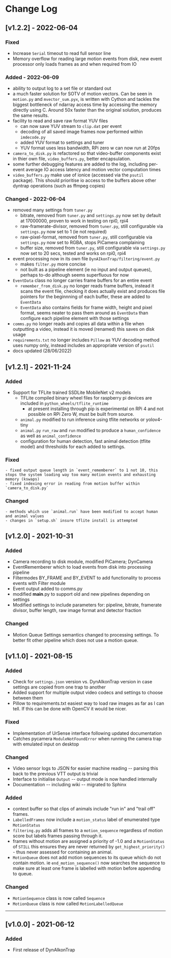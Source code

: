 # Change Log
## [v1.2.2] - 2022-06-04
### Fixed
- Increase `Serial` timeout to read full sensor line
- Memory overflow for reading large motion events from disk, new event processor only loads frames as and when required from IO


### Added - 2022-06-09
- ability to output log to a set file or standard out
- a much faster solution for SOTV of motion vectors. Can be seen in `motion.py` and `mvector_sum.pyx`, is written with Cython and tackles the biggest bottleneck of ndarray access time by accessing the memory directly using C. Around 50x faster than the original solution, produces the same results. 
- facility to read and save raw format YUV files
    - can now save YUV stream to `clip.dat` per event
    - decoding of all saved image frames now performed within `imdecode.py`
    - added YUV format to settings and tuner
    - YUV format uses less bandwidth, RPi zero w can now run at 20fps
- `camera_to_disk.py` is refactored so that video-buffer components exist in thier own file, `video_buffers.py`, better encapsulation.
- some further debugging features are added to the log, including per-event average IO access latency and motion vector computation times
- `video_buffers.py` make use of ionice (accessed via the `psutil` package). This should prioritise io access to the buffers above other dyntrap operations (such as ffmpeg copies)

### Changed - 2022-06-04
- removed many settings from `tuner.py` 
    - bitrate, removed from `tuner.py` and `settings.py` now set by default at 17000000, proven to work in testing on rpi0, rpi4
    - raw-framerate-divisor, removed from `tuner.py`, still configurable via `settings.py` now set to 1 (ie not required)
    - raw-pixel-format, removed from `tuner.py`, still configurable via `settings.py` now set to RGBA, stops PiCamera complaining
    - buffer size, removed from `tuner.py`, still configurable via `settings.py` now set to 20 secs, tested and works on rpi0, rpi4
- event processing now in its own file `DynAIkonTrap/filtering/event.py`
    - makes `filter.py` more concise
    - not built as a pipeline element (ie no input and output queues), perhaps to-do although seems superfluous for now
- `EventData` class no longer carries frame buffers for an entire event
    - `remember_from_disk.py` no longer reads frame buffers, instead it scans the event file, checking it does actually exist and produces file pointers for the beginnning of each buffer, these are added to `EventData`
    - `EventData` also contains fields for frame width, height and pixel format, seems neater to pass them around as `EventData` than configure each pipeline element with those settings
- `comms.py` no longer reads and copies all data within a file when outputting a video, instead it is moved (renamed) this saves on disk usage
- `requirements.txt` no longer includes `Pillow` as YUV decoding method uses numpy only, instead includes an appropriate version of `psutil`
- docs updated (28/06/2022)

## [v1.2.1] - 2021-11-24

### Added
- Support for TFLite trained SSDLite MobileNet v2 models
    - TFLite compiled binary wheel files for raspberry pi devices are included in `python_wheels/tflite_runtime`
        - at present installing through pip is experimental on RPi 4 and not possible on RPi Zero W, must be built from source.
    - `animal.py` modified to run inference using tflite networks or yolov4-tiny
    - `animal.py` `run_raw` and `run` modified to produce a `human_confidence` as well as `animal_confidence`
    - configuration for human detection, fast animal detection (tflite model) and thresholds for each added to settings.

### Fixed
    - fixed output queue length in `event_rememberer` to 1 not 10, this stops the system loading way too many motion events and exhausting memory (kswaps)
    - fixed indexing error in reading from motion buffer within `camera_to_disk.py`

### Changed
    - methods which use `animal.run` have been modified to accept human and animal values
    - changes in `setup.sh` insure tflite install is attempted

## [v1.2.0] - 2021-10-31
### Added
- Camera recording to disk module, modified PiCamera; DynCamera
- EventRememberer which to load events from disk into processing pipeline
- Filtermodes BY_FRAME and BY_EVENT to add functionality to process events with Filter module
- Event output added to comms.py
- modified __main__.py to support old and new pipelines depending on settings
- Modified settings to include parameters for: pipeline, bitrate, framerate divisor, buffer length, raw image format and detector fraction

### Changed
- Motion Queue Settings semantics changed to processing settings. To better fit other pipeline which does not use a motion queue.


## [v1.1.0] - 2021-08-15
### Added
- Check for `settings.json` version vs. DynAIkonTrap version in case settings are copied from one trap to another
- Added support for multiple output video codecs and settings to choose between them
- Pillow to requirements.txt easiest way to load raw images as far as I can tell. If this can be done with OpenCV it would be nicer.


### Fixed
- Implementation of UrSense interface following updated documentation
- Catches pycamera `ModuleNotFoundError` when running the camera trap with emulated input on desktop

### Changed
- Video sensor logs to JSON for easier machine reading -- parsing this back to the previous VTT output is trivial
- Interface to initialise `Output` -- output mode is now handled internally
- Documentation -- including wiki -- migrated to Sphinx


### Added
- context buffer so that clips of animals include "run in" and "trail off" frames.
- `LabelledFrames` now include a `motion_status` label of enumerated type `MotionStatus`
- `filtering.py` adds all frames to a `motion_sequence` regardless of motion score but labels frames passing through it.
- frames without motion are assigned a priority of -1.0 and a `MotionStatus` of `STILL` this ensures they are never returned by `get_highest_priority()` - thus never assessed for containing an animal.
- `MotionQueue` does not add motion sequences to its queue which do not contain motion. ie `end_motion_sequence()` now searches the sequence to make sure at least one frame is labelled with motion before appending to queue.


### Changed
- `MotionSequence` class is now called `Sequence`
- `MotionQueue` class is now called `MotionLabelledQueue`
---

## [v1.0.0] - 2021-06-12
### Added
- First release of DynAIkonTrap
